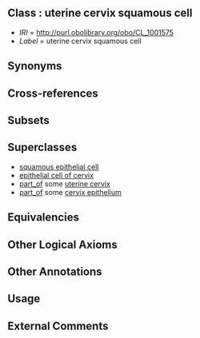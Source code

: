 
## Class : uterine cervix squamous cell

 * *IRI* = http://purl.obolibrary.org/obo/CL_1001575
 * *Label* = uterine cervix squamous cell

## Synonyms


## Cross-references


## Subsets


## Superclasses

 * [squamous epithelial cell](../../CL/76/CL_0000076.md)
 * [epithelial cell of cervix](../../CL/35/CL_0002535.md)
 * [part_of](../../BFO/50/BFO_0000050.md) some [uterine cervix](../../UBERON/02/UBERON_0000002.md)
 * [part_of](../../BFO/50/BFO_0000050.md) some [cervix epithelium](../../UBERON/01/UBERON_0004801.md)

## Equivalencies


## Other Logical Axioms


## Other Annotations


## Usage


## External Comments

